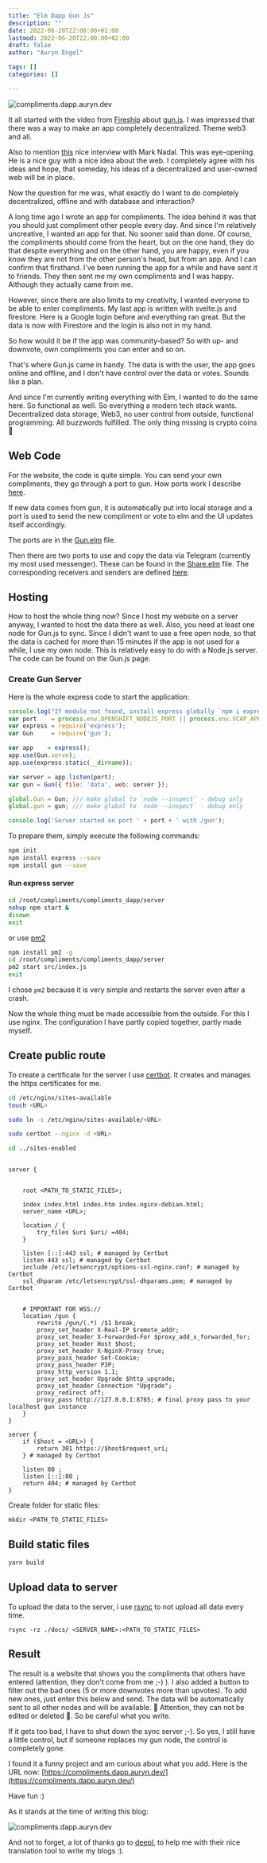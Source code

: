 ```yaml
---
title: "Elm Dapp Gun Js"
description: ""
date: 2022-06-20T22:00:00+02:00
lastmod: 2022-06-20T22:00:00+02:00
draft: false
author: "Auryn Engel"

tags: []
categories: []

---
```

![compliments.dapp.auryn.dev](/img/compliments/compliments.png)

It all started with the video from [Fireship](https://www.youtube.com/watch?v=J5x3OMXjgMc) about [gun.js](https://gun.eco/). I was impressed that there was a way to make an app completely decentralized. Theme web3 and all.

Also to mention [this](https://www.youtube.com/watch?v=_eo_7BxTrmc) nice interview with Mark Nadal. This was eye-opening. He is a nice guy with a nice idea about the web. I completely agree with his ideas and hope, that someday, his ideas of a decentralized and user-owned web will be in place.

Now the question for me was, what exactly do I want to do completely decentralized, offline and with database and interaction?

A long time ago I wrote an app for compliments. The idea behind it was that you should just compliment other people every day. And since I'm relatively uncreative, I wanted an app for that. No sooner said than done.
Of course, the compliments should come from the heart, but on the one hand, they do that despite everything and on the other hand, you are happy, even if you know they are not from the other person's head, but from an app. And I can confirm that firsthand. I've been running the app for a while and have sent it to friends. They then sent me my own compliments and I was happy. Although they actually came from me.

However, since there are also limits to my creativity, I wanted everyone to be able to enter compliments. My last app is written with svelte.js and firestore. Here is a Google login before and everything ran great. But the data is now with Firestore and the login is also not in my hand.

So how would it be if the app was community-based? So with up- and downvote, own compliments you can enter and so on.

That's where Gun.js came in handy. The data is with the user, the app goes online and offline, and I don't have control over the data or votes. Sounds like a plan.

And since I'm currently writing everything with Elm, I wanted to do the same here. So functional as well. So everything a modern tech stack wants. Decentralized data storage, Web3, no user control from outside, functional programming. All buzzwords fulfilled. The only thing missing is crypto coins 🤣

## Web Code

For the website, the code is quite simple. You can send your own compliments, they go through a port to gun. How ports work I describe [here](https://blog.auryn.dev/posts/elm-aws-cognito-template/).

If new data comes from gun, it is automatically put into local storage and a port is used to send the new compliment or vote to elm and the UI updates itself accordingly.

The ports are in the [Gun.elm](https://github.com/auryn31/complimente-dapp-elm-gun/blob/main/src/Gun.elm) file.

Then there are two ports to use and copy the data via Telegram (currently my most used messenger). These can be found in the [Share.elm](https://github.com/auryn31/complimente-dapp-elm-gun/blob/main/src/Share.elm) file. The corresponding receivers and senders are defined [here](https://github.com/auryn31/complimente-dapp-elm-gun/blob/main/resources/entry.ts).

## Hosting

How to host the whole thing now? Since I host my website on a server anyway, I wanted to host the data there as well. Also, you need at least one node for Gun.js to sync. Since I didn't want to use a free open node, so that the data is cached for more than 15 minutes if the app is not used for a while, I use my own node. This is relatively easy to do with a Node.js server. The code can be found on the Gun.js page.

### Create Gun Server

Here is the whole express code to start the application:

```js
console.log("If module not found, install express globally `npm i express -g`!");
var port    = process.env.OPENSHIFT_NODEJS_PORT || process.env.VCAP_APP_PORT || process.env.PORT || process.argv[2] || 8765;
var express = require('express');
var Gun     = require('gun');

var app    = express();
app.use(Gun.serve);
app.use(express.static(__dirname));

var server = app.listen(port);
var gun = Gun({	file: 'data', web: server });

global.Gun = Gun; /// make global to `node --inspect` - debug only
global.gun = gun; /// make global to `node --inspect` - debug only

console.log('Server started on port ' + port + ' with /gun');
```

To prepare them, simply execute the following commands:

```sh
npm init
npm install express --save
npm install gun --save
```

#### Run express server

```sh
cd /root/compliments/compliments_dapp/server
nohup npm start &
disown
exit
```

or use [pm2](https://pm2.keymetrics.io/)

```sh
npm install pm2 -g
cd /root/compliments/compliments_dapp/server
pm2 start src/index.js
exit
```

I chose `pm2` because it is very simple and restarts the server even after a crash.

Now the whole thing must be made accessible from the outside. For this I use nginx. The configuration I have partly copied together, partly made myself.

## Create public route

To create a certificate for the server I use [certbot](https://certbot.eff.org/). It creates and manages the https certificates for me.

```sh
cd /etc/nginx/sites-available
touch <URL>

sudo ln -s /etc/nginx/sites-available/<URL>

sudo certbot --nginx -d <URL>

cd ../sites-enabled
```

```config

server {


    root <PATH_TO_STATIC_FILES>;

    index index.html index.htm index.nginx-debian.html;
    server_name <URL>;

    location / {
        try_files $uri $uri/ =404;
    }

    listen [::]:443 ssl; # managed by Certbot
    listen 443 ssl; # managed by Certbot
    include /etc/letsencrypt/options-ssl-nginx.conf; # managed by Certbot
    ssl_dhparam /etc/letsencrypt/ssl-dhparams.pem; # managed by Certbot

    
    # IMPORTANT FOR WSS://
    location /gun {
        rewrite /gun/(.*) /$1 break;
        proxy_set_header X-Real-IP $remote_addr;
        proxy_set_header X-Forwarded-For $proxy_add_x_forwarded_for;
        proxy_set_header Host $host;
        proxy_set_header X-NginX-Proxy true;
        proxy_pass_header Set-Cookie;
        proxy_pass_header P3P;
        proxy_http_version 1.1;
        proxy_set_header Upgrade $http_upgrade;
        proxy_set_header Connection "Upgrade";
        proxy_redirect off;
        proxy_pass http://127.0.0.1:8765; # final proxy pass to your localhost gun instance
    }
}

server {
    if ($host = <URL>) {
        return 301 https://$host$request_uri;
    } # managed by Certbot

    listen 80 ;
    listen [::]:80 ;
    return 404; # managed by Certbot
}

```

Create folder for static files:

`mkdir <PATH_TO_STATIC_FILES>`

## Build static files

```sh
yarn build
```

## Upload data to server

To upload the data to the server, i use [rsync](https://linux.die.net/man/1/rsync) to not upload all data every time.

`rsync -rz ./docs/ <SERVER_NAME>:<PATH_TO_STATIC_FILES>`

## Result

The result is a website that shows you the compliments that others have entered (attention, they don't come from me ;-) ). I also added a button to filter out the bad ones (5 or more downvotes more than upvotes). To add new ones, just enter this below and send. The data will be automatically sent to all other nodes and will be available. 🚨 Attention, they can not be edited or deleted 🚨. So be careful what you write.

If it gets too bad, I have to shut down the sync server ;-). So yes, I still have a little control, but if someone replaces my gun node, the control is completely gone.

I found it a funny project and am curious about what you add. Here is the URL now: [https://compliments.dapp.auryn.dev/](https://compliments.dapp.auryn.dev/)

Have fun :)

As it stands at the time of writing this blog:

![compliments.dapp.auryn.dev](/img/compliments/compliments.png)

And not to forget, a lot of thanks go to [deepl](https://www.deepl.com/translator), to help me with their nice translation tool to write my blogs :).

